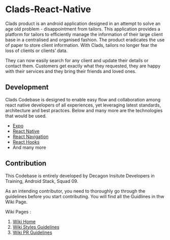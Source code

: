 # Clads-React-Native


Clads product is an android application designed in an attempt to solve an age old problem - disappointment from tailors. This application provides a platform for tailors to efficiently manage the information of their large client base in a centralised and organised fashion. The product eradicates the use of paper to store client information. With Clads, tailors no longer fear the loss of clients or clients’ data. 

They can now easily search for any client and update their details or contact them.
Customers get exactly what they requested, they are happy with their services and they bring their friends and loved ones.



## Development

Clads Codebase is designed to enable easy flow and collaboration among react native developers of all experiences, yet leveraging latest standards, architecture and best practces. Below and many more are the technologies that would be used. 

- [Expo](https://docs.expo.dev/)
- [React Native](https://reactnative.dev/)
- [React Navigation](https://reactnavigation.org/)
- [React Hooks](https://reactjs.org/docs/hooks-reference.html)
- And many more


## Contribution

This Codebase is entirely developed by Decagon Insitute Developers in Training, Android Stack, Squad 09. 

As an intending contributor, you need to thoroughly go through the guidelines before you start contributing. You will find all the Guidlines in thw Wiki Page. 

Wiki Pages :

1. [Wiki Home](https://github.com/decadevs/Clads-Client/wiki)
2. [Wiki Styles Guidelines](https://github.com/decadevs/Clads-Client/wiki/PR-Style)
3. [Wiki PR Guidelines](https://github.com/decadevs/Clads-Client/wiki/Style)


